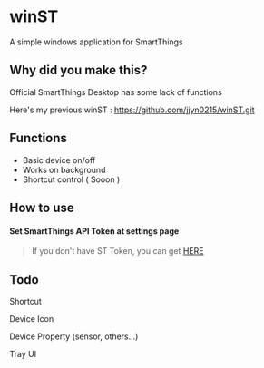 # winST
A simple windows application for SmartThings

## Why did you make this?
Official SmartThings Desktop has some lack of functions

Here's my previous winST : https://github.com/jjyn0215/winST.git

## Functions
- Basic device on/off
- Works on background
- Shortcut control ( Sooon )
  
## How to use
#### Set SmartThings API Token at settings page
> If you don't have ST Token, you can get [HERE](https://account.smartthings.com/tokens)

## Todo
Shortcut

Device Icon

Device Property (sensor, others...)

Tray UI
